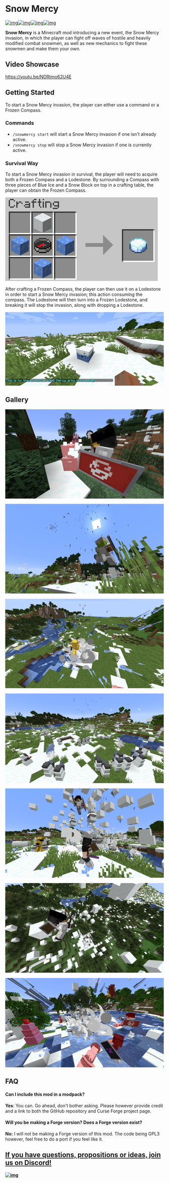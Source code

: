 # Snow Mercy

[![img](https://img.shields.io/discord/292744693803122688?color=informational&label=Ladysnake&logo=Discord)](https://ladysnake.glitch.me)[![img](http://cf.way2muchnoise.eu/full_snow-mercy_downloads.svg)](https://www.curseforge.com/minecraft/mc-mods/snow-mercy)[![img](http://cf.way2muchnoise.eu/versions/minecraft_snow-mercy_latest.svg)](https://www.curseforge.com/minecraft/mc-mods/snow-mercy)[![img](https://img.shields.io/github/last-commit/ladysnake/snow-mercy)](https://github.com/ladysnake/snow-mercy/commits/main)

**Snow Mercy** is a Minecraft mod introducing a new event, the Snow Mercy invasion, in which the player can fight off waves of hostile and heavily modified combat snowmen, as well as new mechanics to fight these snowmen and make them your own.

## Video Showcase

https://youtu.be/NDRtmo62U4E

## Getting Started

To start a Snow Mercy invasion, the player can either use a command or a Frozen Compass.

### Commands

- ``/snowmercy start`` will start a Snow Mercy invasion if one isn't already active.
- ``/snowmercy stop`` will stop a Snow Mercy invasion if one is currently active.

### Survival Way

To start a Snow Mercy invasion in survival, the player will need to acquire both a Frozen Compass and a Lodestone. By surrounding a Compass with three pieces of Blue Ice and a Snow Block on top in a crafting table, the player can obtain the Frozen Compass.

![image-20201223151631687](https://raw.githubusercontent.com/Ladysnake/Snow-Mercy/main/README.assets/image-20201223151631687.png)

After crafting a Frozen Compass, the player can then use it on a Lodestone in order to start a Snow Mercy invasion; this action consuming the compass. The Lodestone will then turn into a Frozen Lodestone, and breaking it will stop the invasion, along with dropping a Lodestone.

![image-20201223151930549](https://raw.githubusercontent.com/Ladysnake/Snow-Mercy/main/README.assets/image-20201223151930549.png)

## Gallery

![image-20201223175227545](https://raw.githubusercontent.com/Ladysnake/Snow-Mercy/main/README.assets/image-20201223175227545.png)

![image-20201223175232875](https://raw.githubusercontent.com/Ladysnake/Snow-Mercy/main/README.assets/image-20201223175232875.png)

![image-20201223175235954](https://raw.githubusercontent.com/Ladysnake/Snow-Mercy/main/README.assets/image-20201223175235954.png)

![image-20201223175238968](README.assets/image-20201223175238968.png)

![image-20201223175243141](https://raw.githubusercontent.com/Ladysnake/Snow-Mercy/main/README.assets/image-20201223175243141.png)

![image-20201223175245704](README.assets/image-20201223175245704.png)

![image-20201223175249418](https://raw.githubusercontent.com/Ladysnake/Snow-Mercy/main/README.assets/image-20201223175249418.png)

## FAQ

#### Can I include this mod in a modpack?

**Yes**: You can. Go ahead, don't bother asking. Please however provide credit and a link to both the GitHub repository and Curse Forge project page.

#### Will you be making a Forge version? Does a Forge version exist?

**No:** I will not be making a Forge version of this mod. The code being GPL3 however, feel free to do a port if you feel like it.



## [**If you have questions, propositions or ideas, join us on Discord!**](https://ladysnake.glitch.me)

[**![img](https://cdn.discordapp.com/attachments/410024251995979777/410024434439553034/ladysnake_discord.png)**](https://ladysnake.glitch.me)